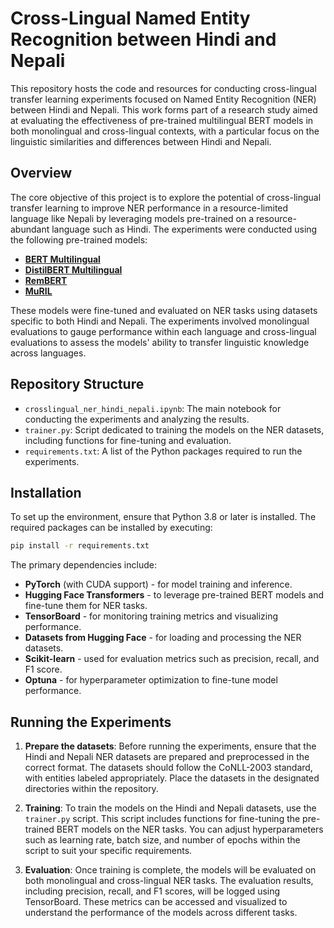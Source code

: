 # Cross-Lingual Named Entity Recognition between Hindi and Nepali

This repository hosts the code and resources for conducting cross-lingual transfer learning experiments focused on Named Entity Recognition (NER) between Hindi and Nepali. This work forms part of a research study aimed at evaluating the effectiveness of pre-trained multilingual BERT models in both monolingual and cross-lingual contexts, with a particular focus on the linguistic similarities and differences between Hindi and Nepali.

## Overview

The core objective of this project is to explore the potential of cross-lingual transfer learning to improve NER performance in a resource-limited language like Nepali by leveraging models pre-trained on a resource-abundant language such as Hindi. The experiments were conducted using the following pre-trained models:

- **[BERT Multilingual](https://huggingface.co/google-bert/bert-base-multilingual-cased)**
- **[DistilBERT Multilingual](https://huggingface.co/distilbert/distilbert-base-multilingual-cased)**
- **[RemBERT](https://huggingface.co/google/rembert)**
- **[MuRIL](https://huggingface.co/google/muril-base-cased)**

These models were fine-tuned and evaluated on NER tasks using datasets specific to both Hindi and Nepali. The experiments involved monolingual evaluations to gauge performance within each language and cross-lingual evaluations to assess the models' ability to transfer linguistic knowledge across languages.

## Repository Structure

- `crosslingual_ner_hindi_nepali.ipynb`: The main notebook for conducting the experiments and analyzing the results.
- `trainer.py`: Script dedicated to training the models on the NER datasets, including functions for fine-tuning and evaluation.
- `requirements.txt`: A list of the Python packages required to run the experiments.

## Installation

To set up the environment, ensure that Python 3.8 or later is installed. The required packages can be installed by executing:

```bash
pip install -r requirements.txt
```
The primary dependencies include:
- **PyTorch** (with CUDA support) - for model training and inference.
- **Hugging Face Transformers** - to leverage pre-trained BERT models and fine-tune them for NER tasks.
- **TensorBoard** - for monitoring training metrics and visualizing performance.
- **Datasets from Hugging Face** - for loading and processing the NER datasets.
- **Scikit-learn** - used for evaluation metrics such as precision, recall, and F1 score.
- **Optuna** - for hyperparameter optimization to fine-tune model performance.

## Running the Experiments
1. **Prepare the datasets**: Before running the experiments, ensure that the Hindi and Nepali NER datasets are prepared and preprocessed in the correct format. The datasets should follow the CoNLL-2003 standard, with entities labeled appropriately. Place the datasets in the designated directories within the repository.

2. **Training**: To train the models on the Hindi and Nepali datasets, use the `trainer.py` script. This script includes functions for fine-tuning the pre-trained BERT models on the NER tasks. You can adjust hyperparameters such as learning rate, batch size, and number of epochs within the script to suit your specific requirements.

3. **Evaluation**: Once training is complete, the models will be evaluated on both monolingual and cross-lingual NER tasks. The evaluation results, including precision, recall, and F1 scores, will be logged using TensorBoard. These metrics can be accessed and visualized to understand the performance of the models across different tasks.
<!--
If you use this repository in your research, please cite it using the following reference:
## Citation
```latex
@misc{yadav2024crosslingual,
  author = {Dipendra Yadav and Kristina Yordanova},
  title = {Cross-Lingual Named Entity Recognition Between Hindi and Nepali: Evaluating Multilingual BERT Models},
  year = {2024},
  howpublished = {\url{https://github.com/your-repo-url}},
  note = {Experiments conducted as described in the paper.}
}
-->
